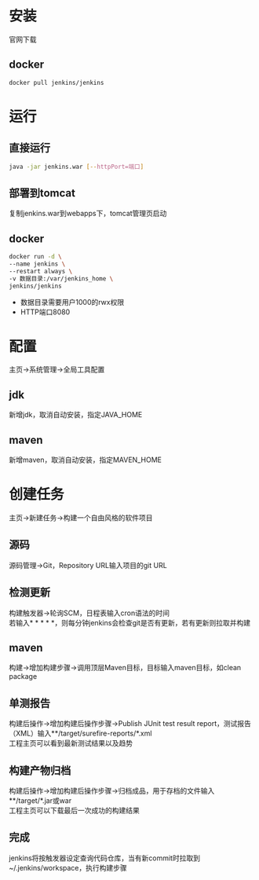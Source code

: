 # 安装
官网下载
## docker
```sh
docker pull jenkins/jenkins
```
# 运行
## 直接运行
```sh
java -jar jenkins.war [--httpPort=端口]
```
## 部署到tomcat
复制jenkins.war到webapps下，tomcat管理页启动
## docker
```sh
docker run -d \
--name jenkins \
--restart always \
-v 数据目录:/var/jenkins_home \
jenkins/jenkins
```
* 数据目录需要用户1000的rwx权限
* HTTP端口8080
# 配置
主页->系统管理->全局工具配置
## jdk
新增jdk，取消自动安装，指定JAVA_HOME
## maven
新增maven，取消自动安装，指定MAVEN_HOME
# 创建任务
主页->新建任务->构建一个自由风格的软件项目
## 源码
源码管理->Git，Repository URL输入项目的git URL
## 检测更新
构建触发器->轮询SCM，日程表输入cron语法的时间  
若输入* * * * *，则每分钟jenkins会检查git是否有更新，若有更新则拉取并构建
## maven
构建->增加构建步骤->调用顶层Maven目标，目标输入maven目标，如clean package
## 单测报告
构建后操作->增加构建后操作步骤->Publish JUnit test result report，测试报告（XML）输入**/target/surefire-reports/*.xml  
工程主页可以看到最新测试结果以及趋势
## 构建产物归档
构建后操作->增加构建后操作步骤->归档成品，用于存档的文件输入**/target/*.jar或war  
工程主页可以下载最后一次成功的构建结果
## 完成
jenkins将按触发器设定查询代码仓库，当有新commit时拉取到~/.jenkins/workspace，执行构建步骤
